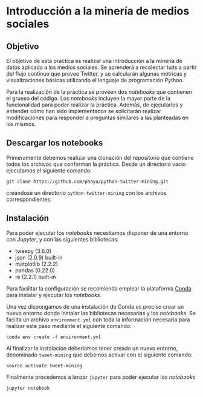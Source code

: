 # Introducción a la minería de medios sociales 

## Objetivo

El objetivo de esta práctica es realizar una introducción a la minería de datos aplicada a los medios sociales. Se aprenderá a recolectar tuits a partir del flujo continuo que provee Twitter, y se calcularán algunas métricas y visualizaciones básicas utilizando el lenguaje de programación Python. 

Para la realización de la práctica se proveen dos _notebooks_ que contienen el grueso del código. Los _notebooks_ incluyen la mayor parte de la funcionalidad para poder realizar la práctica. Además, de ejecutarlos y entender cómo han sido implementados se solicitarán realizar modificaciones para responder a preguntas similares a las planteadas en los mismos.

## Descargar los notebooks

Primeramente debemos realizar una clonación del repositorio que contiene todos los archivos que conforman la práctica. Desde un directorio vacío ejecutamos el siguiente comando:

```
git clone https://github.com/phaya/python-twitter-mining.git
```

creándose un directorio `python-twitter-mining` con los archivos correspondientes. 

## Instalación

Para poder ejecutar los _notebooks_ necesitamos disponer de una entorno con _Jupyter_, y con las siguientes bibliotecas:

- tweepy (3.6.0)
- json (2.0.9) built-in
- matplotlib (2.2.2)
- pandas (0.22.0)
- re (2.2.1) built-in

Para facilitar la configuración se recomienda emplear la plataforma [Conda](https://conda.io) para instalar y ejecutar los _notebooks_. 

Una vez dispongamos de una instalación de Conda es preciso crear un nuevo entorno donde instalar las bibliotecas necesarias y los _notebooks_. Se facilta un archivo `environment.yml` con toda la información necesaria para realizar este paso mediante el siguiente comando:

```
conda env create -f environment.yml
```

Al finalizar la instalación deberíamos tener creado un nuevo entorno, denominado `tweet-mining` que debemos activar con el siguiente comando:

```
source activate tweet-mining
```

Finalmente procedemos a lanzar `jupyter` para poder ejecutar los _notebooks_

```
jupyter notebook
```
